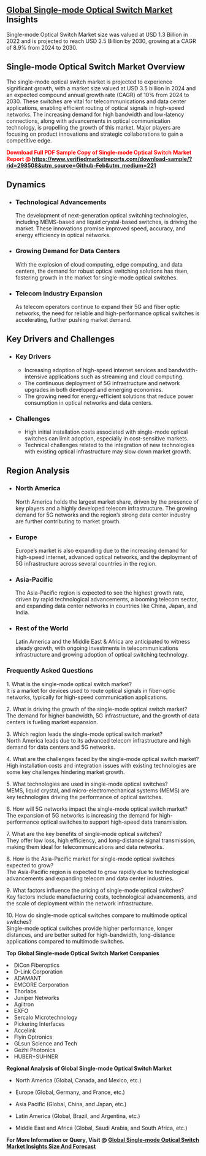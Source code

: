 <h2><a href="https://www.verifiedmarketreports.com/download-sample/?rid=298508&amp;utm_source=Github&amp;utm_medium=221" target="_blank">Global Single-mode Optical Switch Market</a> Insights</h2><p>Single-mode Optical Switch Market size was valued at USD 1.3 Billion in 2022 and is projected to reach USD 2.5 Billion by 2030, growing at a CAGR of 8.9% from 2024 to 2030.</p><p> <h2>Single-mode Optical Switch Market Overview</h2> <p>The single-mode optical switch market is projected to experience significant growth, with a market size valued at USD 3.5 billion in 2024 and an expected compound annual growth rate (CAGR) of 10% from 2024 to 2030. These switches are vital for telecommunications and data center applications, enabling efficient routing of optical signals in high-speed networks. The increasing demand for high bandwidth and low-latency connections, along with advancements in optical communication technology, is propelling the growth of this market. Major players are focusing on product innovations and strategic collaborations to gain a competitive edge.</p> <p><strong><p><span class=""><span style="color: #ff0000;"><strong>Download Full PDF Sample Copy of Single-mode Optical Switch Market Report</strong> @ </span><a href="https://www.verifiedmarketreports.com/download-sample/?rid=298508&amp;utm_source=Github-Feb&amp;utm_medium=221" target="_blank">https://www.verifiedmarketreports.com/download-sample/?rid=298508&amp;utm_source=Github-Feb&amp;utm_medium=221</a></span></p></strong></p> <h2>Dynamics</h2> <ul> <li><h3>Technological Advancements</h3> The development of next-generation optical switching technologies, including MEMS-based and liquid crystal-based switches, is driving the market. These innovations promise improved speed, accuracy, and energy efficiency in optical networks.</li> <li><h3>Growing Demand for Data Centers</h3> With the explosion of cloud computing, edge computing, and data centers, the demand for robust optical switching solutions has risen, fostering growth in the market for single-mode optical switches.</li> <li><h3>Telecom Industry Expansion</h3> As telecom operators continue to expand their 5G and fiber optic networks, the need for reliable and high-performance optical switches is accelerating, further pushing market demand.</li> </ul> <h2>Key Drivers and Challenges</h2> <ul> <li><h3>Key Drivers</h3> <ul> <li>Increasing adoption of high-speed internet services and bandwidth-intensive applications such as streaming and cloud computing.</li> <li>The continuous deployment of 5G infrastructure and network upgrades in both developed and emerging economies.</li> <li>The growing need for energy-efficient solutions that reduce power consumption in optical networks and data centers.</li> </ul> </li> <li><h3>Challenges</h3> <ul> <li>High initial installation costs associated with single-mode optical switches can limit adoption, especially in cost-sensitive markets.</li> <li>Technical challenges related to the integration of new technologies with existing optical infrastructure may slow down market growth.</li> </ul> </li> </ul> <h2>Region Analysis</h2> <ul> <li><h3>North America</h3> North America holds the largest market share, driven by the presence of key players and a highly developed telecom infrastructure. The growing demand for 5G networks and the region’s strong data center industry are further contributing to market growth.</li> <li><h3>Europe</h3> Europe’s market is also expanding due to the increasing demand for high-speed internet, advanced optical networks, and the deployment of 5G infrastructure across several countries in the region.</li> <li><h3>Asia-Pacific</h3> The Asia-Pacific region is expected to see the highest growth rate, driven by rapid technological advancements, a booming telecom sector, and expanding data center networks in countries like China, Japan, and India.</li> <li><h3>Rest of the World</h3> Latin America and the Middle East & Africa are anticipated to witness steady growth, with ongoing investments in telecommunications infrastructure and growing adoption of optical switching technology.</li> </ul> <h3>Frequently Asked Questions</h3> <p>1. What is the single-mode optical switch market? <br> It is a market for devices used to route optical signals in fiber-optic networks, typically for high-speed communication applications.</p> <p>2. What is driving the growth of the single-mode optical switch market? <br> The demand for higher bandwidth, 5G infrastructure, and the growth of data centers is fueling market expansion.</p> <p>3. Which region leads the single-mode optical switch market? <br> North America leads due to its advanced telecom infrastructure and high demand for data centers and 5G networks.</p> <p>4. What are the challenges faced by the single-mode optical switch market? <br> High installation costs and integration issues with existing technologies are some key challenges hindering market growth.</p> <p>5. What technologies are used in single-mode optical switches? <br> MEMS, liquid crystal, and micro-electromechanical systems (MEMS) are key technologies driving the performance of optical switches.</p> <p>6. How will 5G networks impact the single-mode optical switch market? <br> The expansion of 5G networks is increasing the demand for high-performance optical switches to support high-speed data transmission.</p> <p>7. What are the key benefits of single-mode optical switches? <br> They offer low loss, high efficiency, and long-distance signal transmission, making them ideal for telecommunications and data networks.</p> <p>8. How is the Asia-Pacific market for single-mode optical switches expected to grow? <br> The Asia-Pacific region is expected to grow rapidly due to technological advancements and expanding telecom and data center industries.</p> <p>9. What factors influence the pricing of single-mode optical switches? <br> Key factors include manufacturing costs, technological advancements, and the scale of deployment within the network infrastructure.</p> <p>10. How do single-mode optical switches compare to multimode optical switches? <br> Single-mode optical switches provide higher performance, longer distances, and are better suited for high-bandwidth, long-distance applications compared to multimode switches.</p> </p><p><strong>Top Global Single-mode Optical Switch Market Companies</strong></p><div data-test-id=""><p><li>DiCon Fiberoptics</li><li> D-Link Corporation</li><li> ADAMANT</li><li> EMCORE Corporation</li><li> Thorlabs</li><li> Juniper Networks</li><li> Agiltron</li><li> EXFO</li><li> Sercalo Microtechnology</li><li> Pickering Interfaces</li><li> Accelink</li><li> Flyin Optronics</li><li> GLsun Science and Tech</li><li> Gezhi Photonics</li><li> HUBER+SUHNER</li></p><div><strong>Regional Analysis of&nbsp;Global Single-mode Optical Switch Market</strong></div><ul><li dir="ltr"><p dir="ltr">North America&nbsp;(Global, Canada, and Mexico, etc.)</p></li><li dir="ltr"><p dir="ltr">Europe (Global, Germany, and France, etc.)</p></li><li dir="ltr"><p dir="ltr">Asia Pacific&nbsp;(Global, China, and Japan, etc.)</p></li><li dir="ltr"><p dir="ltr">Latin America&nbsp;(Global, Brazil, and Argentina, etc.)</p></li><li dir="ltr">Middle East and Africa&nbsp;(Global, Saudi Arabia, and South Africa, etc.)</li></ul><p><strong>For More Information or Query, Visit @&nbsp;</strong><strong><a href="https://www.verifiedmarketreports.com/product/single-mode-optical-switch-market/?utm_source=Github&amp;utm_medium=221" target="_blank">Global Single-mode Optical Switch Market Insights Size And Forecast</a></strong></p></div>
